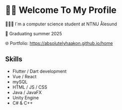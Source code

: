 # 👋🏼 Welcome To My Profile 

👨🏻‍🎓 I´m a computer science student at NTNU Ålesund

🏫 Graduating summer 2025

🌐 Portfolio: https://absolutelyhaakon.github.io/home

## Skills

- Flutter / Dart development
- Vue / React
- mySQL
- HTML / JS / CSS
- Java / JavaFX
- Unity Engine
- C# & C++
<!--
**AbsolutelyHaakon/AbsolutelyHaakon** is a ✨ _special_ ✨ repository because its `README.md` (this file) appears on your GitHub profile.

Here are some ideas to get you started:

- 🔭 I’m currently working on ...
- 🌱 I’m currently learning ...
- 👯 I’m looking to collaborate on ...
- 🤔 I’m looking for help with ...
- 💬 Ask me about ...
- 📫 How to reach me: ...
- 😄 Pronouns: ...
- ⚡ Fun fact: ...
-->
